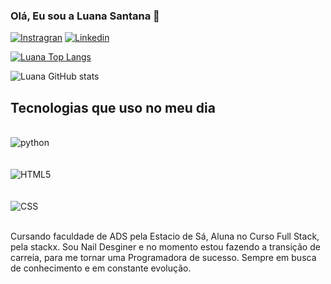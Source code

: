 ### Olá, Eu sou a Luana Santana 🎉


[![Instragran](https://img.shields.io/badge/Instagram-E4405F?style=for-the-badge&logo=instagram&logoColor=white)](https://www.instagram.com/luana.tssp/)
[![Linkedin](https://img.shields.io/badge/LinkedIn-0077B5?style=for-the-badge&logo=linkedin&logoColor=white)](https://www.linkedin.com/in/luanasantana1/)

[![Luana Top Langs](https://github-readme-stats.vercel.app/api/top-langs/?username=luanasantana13&hide_progress=true)](https://github.com/luanasantana13/github-readme-stats)

![Luana GitHub stats](https://github-readme-stats.vercel.app/api?username=luanasantana13&show_icons=true&theme=tokyonight)

## Tecnologias que uso no meu dia

<div style="display: inline_block"><br/>
<img alingn="center" alt="python" src="https://img.shields.io/badge/Python-14354C?style=for-the-badge&logo=python&logoColor=white">
</div><br/>

<div style="display: inline_block"><br/>
<img alingn="center" alt= "HTML5" src="https://img.shields.io/badge/HTML-239120?style=for-the-badge&logo=html5&logoColor=white"/>
</div><br/>
<div style="display: inline_block"><br/>
<img alingn="center" alt= "CSS" src="https://img.shields.io/badge/CSS-239120?&style=for-the-badge&logo=css3&logoColor=white"/>
</div><br/>

Cursando faculdade de ADS pela Estacio de Sá,
 Aluna no Curso Full Stack, pela stackx.
Sou Nail Desginer e no momento estou fazendo
 a transição de carreia, para me tornar uma
Programadora de sucesso.
Sempre em busca de conhecimento e em constante evolução.
